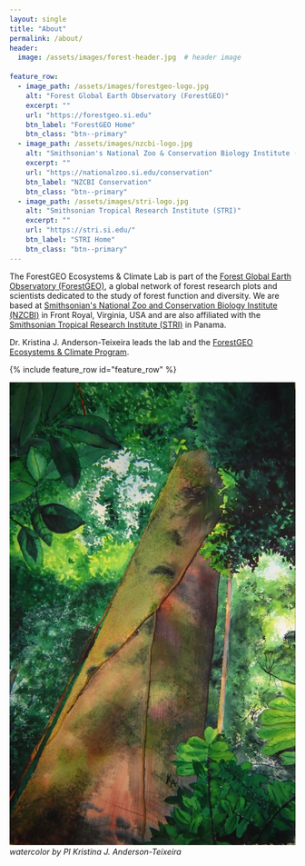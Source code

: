 ```yaml
---
layout: single
title: "About"
permalink: /about/
header:
  image: /assets/images/forest-header.jpg  # header image
  
feature_row:
  - image_path: /assets/images/forestgeo-logo.jpg
    alt: "Forest Global Earth Observatory (ForestGEO)"
    excerpt: ""
    url: "https://forestgeo.si.edu"
    btn_label: "ForestGEO Home"
    btn_class: "btn--primary"
  - image_path: /assets/images/nzcbi-logo.jpg
    alt: "Smithsonian's National Zoo & Conservation Biology Institute (NZCBI)"
    excerpt: ""
    url: "https://nationalzoo.si.edu/conservation"
    btn_label: "NZCBI Conservation"
    btn_class: "btn--primary"
  - image_path: /assets/images/stri-logo.jpg
    alt: "Smithsonian Tropical Research Institute (STRI)"
    excerpt: ""
    url: "https://stri.si.edu/"
    btn_label: "STRI Home"
    btn_class: "btn--primary"
---
```



The ForestGEO Ecosystems & Climate Lab is part of the [Forest Global Earth Observatory (ForestGEO)](https://forestgeo.si.edu), a global network of forest research plots and scientists dedicated to the study of forest function and diversity. 
We are based at [Smithsonian's National Zoo and Conservation Biology Institute (NZCBI)](https://www.google.com/url) in Front Royal, Virginia, USA
and are also affiliated with the [Smithsonian Tropical Research Institute (STRI)](https://stri.si.edu/) in Panama. 

Dr. Kristina J. Anderson-Teixeira leads the lab and the [ForestGEO Ecosystems & Climate Program](https://forestgeo.si.edu/research-programs/ecosystems-and-climate-program).

{% include feature_row id="feature_row" %}

![watercolor](/assets/images/tree-painting.jpg)
*watercolor by PI Kristina J. Anderson-Teixeira*